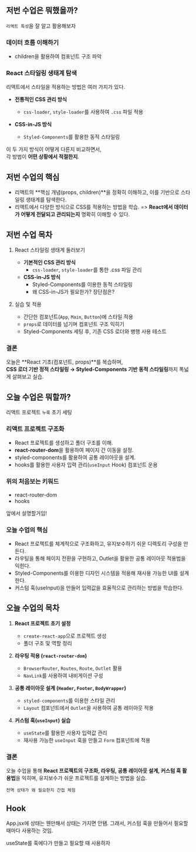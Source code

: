 ## 저번 수업은 뭐했을까?

`리액트 특성`을 잘 알고 활용해보자

### 데이터 흐름 이해하기

- children을 활용하여 컴포넌트 구조 파악

### React 스타일링 생태계 탐색

리액트에서 스타일을 적용하는 방법은 여러 가지가 있다.  

- **전통적인 CSS 관리 방식**  
  - `css-loader`, `style-loader`를 사용하여 `.css` 파일 적용  

- **CSS-in-JS 방식**  
  - `Styled-Components`를 활용한 동적 스타일링  

이 두 가지 방식이 어떻게 다른지 비교하면서,  
각 방법이 **어떤 상황에서 적절한지**.

## 저번 수업의 핵심

- 리액트의 **핵심 개념(props, children)**을 정확히 이해하고, 이를 기반으로 스타일링 생태계를 탐색한다.
- 리액트에서 다양한 방식으로 CSS를 적용하는 방법을 학습.
=> **React에서 데이터가 어떻게 전달되고 관리되는지** 명확히 이해할 수 있다.  

## 저번 수업 목차

1. React 스타일링 생태계 둘러보기  

   - **기본적인 CSS 관리 방식**  
     - `css-loader`, `style-loader`를 통한 .css 파일 관리  
   - **CSS-in-JS 방식**  
     - Styled-Components를 이용한 동적 스타일링  
     - 왜 CSS-in-JS가 필요한가? 장단점은?  

2. 실습 및 적용  

   - 간단한 컴포넌트(`App`, `Main`, `Button`)에 스타일 적용  
   - `props`로 데이터를 넘기며 컴포넌트 구조 익히기  
   - Styled-Components 세팅 후, 기존 CSS 로더와 병행 사용 테스트  

### 결론 

오늘은 **React 기초(컴포넌트, props)**를 복습하며,  
**CSS 로더 기반 정적 스타일링 → Styled-Components 기반 동적 스타일링**까지 폭넓게 살펴보고 실습. 

## 오늘 수업은 뭐할까?

리액트 프로젝트 `누룩` 초기 세팅

### 리액트 프로젝트 구조화

- React 프로젝트를 생성하고 폴더 구조를 이해.
- **react-router-dom**을 활용하여 페이지 간 이동을 설정.
- styled-components를 활용하여 공통 레이아웃을 설계.
- hooks를 활용한 사용자 입력 관리(`useInput` Hook) 컴포넌트 운용

### 위의 처음보는 키워드

- react-router-dom
- hooks

앞에서 설명할거임!

### 오늘 수업의 핵심

- React 프로젝트를 체계적으로 구조화하고, 유지보수하기 쉬운 디렉토리 구성을 만든다.
- 라우팅을 통해 페이지 전환을 구현하고, Outlet을 활용한 공통 레이아웃 적용법을 익힌다.
- Styled-Components를 이용한 디자인 시스템을 적용해 재사용 가능한 UI를 설계한다.
- 커스텀 훅(useInput)을 만들어 입력값을 효율적으로 관리하는 방법을 학습한다.

## 오늘 수업의 목차

1. **React 프로젝트 초기 설정**  
   - `create-react-app`으로 프로젝트 생성  
   - 폴더 구조 및 역할 정리  

2. **라우팅 적용 (`react-router-dom`)**  
   - `BrowserRouter`, `Routes`, `Route`, `Outlet` 활용  
   - `NavLink`를 사용하여 내비게이션 구성  
   
3. **공통 레이아웃 설계 (`Header`, `Footer`, `BodyWrapper`)**  
   - `styled-components`를 이용한 스타일 관리  
   - `Layout` 컴포넌트에서 `Outlet`을 사용하여 공통 레이아웃 적용  
   
4. **커스텀 훅(`useInput`) 실습**  
   - `useState`를 활용한 사용자 입력값 관리  
   - 재사용 가능한 `useInput` 훅을 만들고 `Form` 컴포넌트에 적용  

### 결론

오늘 수업을 통해 **React 프로젝트의 구조화, 라우팅, 공통 레이아웃 설계, 커스텀 훅 활용법**을 익히며, 유지보수가 쉬운 프로젝트를 설계하는 방법을 실습.

`전역 상태가 왜 필요한지 간접 체험`

## Hook

App.jsx에 상태는 웬만해서 상태는 가지면 안됌.
그래서, 커스텀 훅을 만들어서 필요할 때마다 사용하는 것임.  

useState를 훅에다가 만들고 필요할 때 사용하자